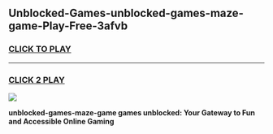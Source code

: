 
## Unblocked-Games-unblocked-games-maze-game-Play-Free-3afvb
<h3>
<a href="https://premium76.site?title=unblocked-games-maze-game&ref=10A">CLICK TO PLAY</a></h3>
<hr>

<h3>
<a href="https://premium76.site?title=unblocked-games-maze-game&ref=10A">CLICK 2 PLAY</a>
  
</h3>

<a href="https://premium76.site?title=unblocked-games-maze-game&ref=10A"><img src="https://clearcache.store/games.png"></a>


**unblocked-games-maze-game games unblocked: Your Gateway to Fun and Accessible Online Gaming**
